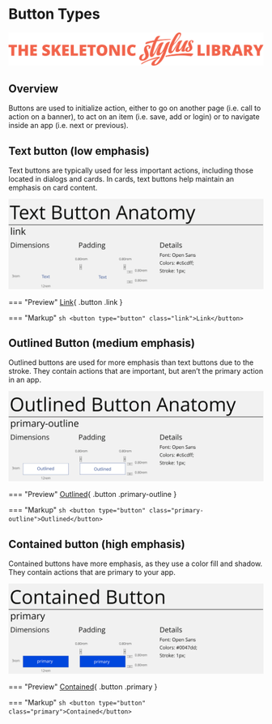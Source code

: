 # Button Types

![Banner representing the Skeletonic Stylus Library](../assets/skeletonic-stylus-header.svg)

## Overview

Buttons are used to initialize action, either to go on another page (i.e. call to action on a banner), to act on an item (i.e. save, add or login) or to navigate inside an app (i.e. next or previous).

## Text button (low emphasis)

Text buttons are typically used for less important actions, including those located in dialogs and cards. In cards, text buttons help maintain an emphasis on card content.

![Outlined buttons anatomy](../assets/buttons/button-text.svg)

=== "Preview"
    [Link](https://skeletonic.io){ .button .link }

=== "Markup"
    ```sh
    <button type="button" class="link">Link</button>
    ```


## Outlined Button (medium emphasis)

Outlined buttons are used for more emphasis than text buttons due to the stroke. They contain actions that are important, but aren’t the primary action in an app.

![Outlined buttons anatomy](../assets/buttons/button-outlined.svg)

=== "Preview"
    [Outlined](https://skeletonic.io){ .button .primary-outline }

=== "Markup"
    ```sh
    <button type="button" class="primary-outline">Outlined</button>
    ```

## Contained button (high emphasis)

Contained buttons have more emphasis, as they use a color fill and shadow. They contain actions that are primary to your app.

![Contained buttons anatomy](../assets/buttons/button-contained.svg)

=== "Preview"
    [Contained](https://skeletonic.io){ .button .primary }

=== "Markup"
    ```sh
    <button type="button" class="primary">Contained</button>
    ```
